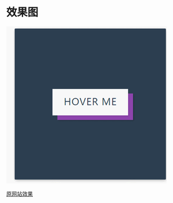 # 效果图

![img](https://github.com/cao-lianhui/CSS100day/blob/master/Button/GIF.gif)

[原网站效果](https://100dayscss.com/?dayIndex=63)
